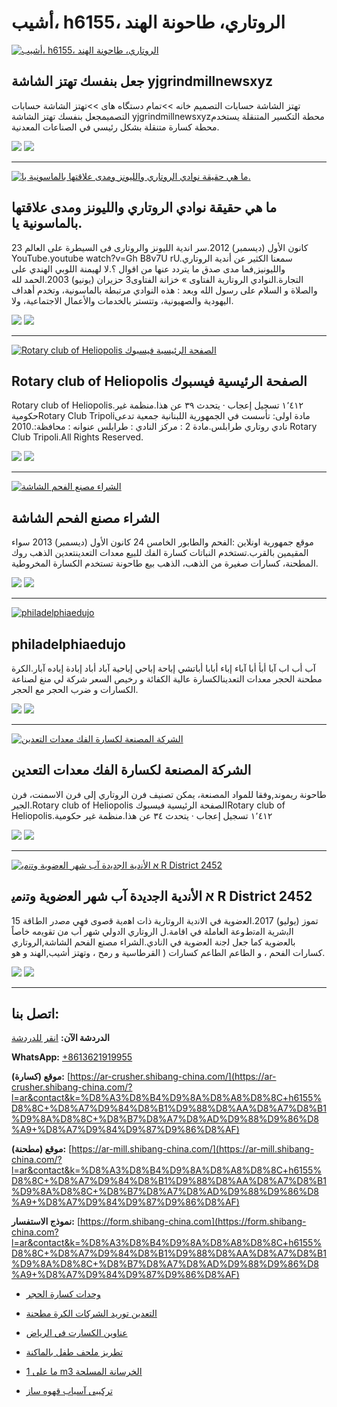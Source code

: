 # أشيب، h6155، الروتاري، طاحونة الهند

<a href="https://swt.shibang-china.com/?l=ar&img&k=%D8%A3%D8%B4%D9%8A%D8%A8%D8%8C+h6155%D8%8C+%D8%A7%D9%84%D8%B1%D9%88%D8%AA%D8%A7%D8%B1%D9%8A%D8%8C+%D8%B7%D8%A7%D8%AD%D9%88%D9%86%D8%A9+%D8%A7%D9%84%D9%87%D9%86%D8%AF" target="_blank">![أشيب، h6155، الروتاري، طاحونة الهند](http://static.shibang-china.com/all-800x300/794.jpg)</a>

## جعل بنفسك تهتز الشاشة yjgrindmillnewsxyz
تهتز الشاشة حسابات التصميم خانه &gt;>تمام دستگاه های &gt;>تهتز الشاشة حسابات التصميمجعل بنفسك تهتز الشاشة yjgrindmillnewsxyzمحطة التكسير المتنقلة يستخدم محطة كسارة متنقلة بشكل رئيسي في الصناعات المعدنية.


<a href="https://whatsapp.shibangsoft.com/WhatsApp.php" target="_blank" title="WhatsApp">![](http://static.shibang-china.com/icon/whatsapp.png)</a> <a href="https://swt.shibang-china.com/?l=ar&icon&k=%D8%A3%D8%B4%D9%8A%D8%A8%D8%8C+h6155%D8%8C+%D8%A7%D9%84%D8%B1%D9%88%D8%AA%D8%A7%D8%B1%D9%8A%D8%8C+%D8%B7%D8%A7%D8%AD%D9%88%D9%86%D8%A9+%D8%A7%D9%84%D9%87%D9%86%D8%AF" target="_blank">![](http://static.shibang-china.com/icon/chat-ar.png)</a>

---

<a href="https://swt.shibang-china.com/?l=ar&img&k=%D8%A3%D8%B4%D9%8A%D8%A8%D8%8C+h6155%D8%8C+%D8%A7%D9%84%D8%B1%D9%88%D8%AA%D8%A7%D8%B1%D9%8A%D8%8C+%D8%B7%D8%A7%D8%AD%D9%88%D9%86%D8%A9+%D8%A7%D9%84%D9%87%D9%86%D8%AF" target="_blank">![ما هي حقيقة نوادي الروتاري والليونز ومدى علاقتها بالماسونية يا.](http://static.shibang-china.com/all-800x300/1473.jpg)</a>

## ما هي حقيقة نوادي الروتاري والليونز ومدى علاقتها بالماسونية يا.
23 كانون الأول (ديسمبر) 2012.سر اندية الليونز والروتارى فى السيطرة على العالم YouTube.youtube watch?v=Gh B8v7U rU.سمعنا الكثير عن أندية الروتاري والليونيز,فما مدى صدق ما يتردد عنها من اقوال ؟.لا لهيمنة اللوبي الهندي على التجارة.النوادي الروتارية الفتاوى » خزانة الفتاوى3 حزيران (يونيو) 2003.الحمد لله والصلاة و السلام على رسول الله وبعد : هذه النوادي مرتبطة بالماسونية، وتخدم أهداف اليهودية والصهيونية، وتتستر بالخدمات والأعمال الاجتماعية، ولا.


<a href="https://whatsapp.shibangsoft.com/WhatsApp.php" target="_blank" title="WhatsApp">![](http://static.shibang-china.com/icon/whatsapp.png)</a> <a href="https://swt.shibang-china.com/?l=ar&icon&k=%D8%A3%D8%B4%D9%8A%D8%A8%D8%8C+h6155%D8%8C+%D8%A7%D9%84%D8%B1%D9%88%D8%AA%D8%A7%D8%B1%D9%8A%D8%8C+%D8%B7%D8%A7%D8%AD%D9%88%D9%86%D8%A9+%D8%A7%D9%84%D9%87%D9%86%D8%AF" target="_blank">![](http://static.shibang-china.com/icon/chat-ar.png)</a>

---

<a href="https://swt.shibang-china.com/?l=ar&img&k=%D8%A3%D8%B4%D9%8A%D8%A8%D8%8C+h6155%D8%8C+%D8%A7%D9%84%D8%B1%D9%88%D8%AA%D8%A7%D8%B1%D9%8A%D8%8C+%D8%B7%D8%A7%D8%AD%D9%88%D9%86%D8%A9+%D8%A7%D9%84%D9%87%D9%86%D8%AF" target="_blank">![Rotary club of Heliopolis الصفحة الرئيسية فيسبوك](http://static.shibang-china.com/all-800x300/567.jpg)</a>

## Rotary club of Heliopolis الصفحة الرئيسية فيسبوك
Rotary club of Heliopolis.١٬٤١٢ تسجيل إعجاب · يتحدث ٣٩ عن هذا.منظمة غير حكومية‏Rotary Club Tripoliمادة اولى: تأسست في الجمهورية اللبنانية جمعية تدعى نادي روتاري طرابلس.مادة 2 : مركز النادي : طرابلس عنوانه : محافظة:.2010 Rotary Club Tripoli.All Rights Reserved.


<a href="https://whatsapp.shibangsoft.com/WhatsApp.php" target="_blank" title="WhatsApp">![](http://static.shibang-china.com/icon/whatsapp.png)</a> <a href="https://swt.shibang-china.com/?l=ar&icon&k=%D8%A3%D8%B4%D9%8A%D8%A8%D8%8C+h6155%D8%8C+%D8%A7%D9%84%D8%B1%D9%88%D8%AA%D8%A7%D8%B1%D9%8A%D8%8C+%D8%B7%D8%A7%D8%AD%D9%88%D9%86%D8%A9+%D8%A7%D9%84%D9%87%D9%86%D8%AF" target="_blank">![](http://static.shibang-china.com/icon/chat-ar.png)</a>

---

<a href="https://swt.shibang-china.com/?l=ar&img&k=%D8%A3%D8%B4%D9%8A%D8%A8%D8%8C+h6155%D8%8C+%D8%A7%D9%84%D8%B1%D9%88%D8%AA%D8%A7%D8%B1%D9%8A%D8%8C+%D8%B7%D8%A7%D8%AD%D9%88%D9%86%D8%A9+%D8%A7%D9%84%D9%87%D9%86%D8%AF" target="_blank">![الشراء مصنع الفحم الشاشة](http://static.shibang-china.com/all-800x300/302.jpg)</a>

## الشراء مصنع الفحم الشاشة
موقع جمهورية اونلاين :الفحم والطابور الخامس 24 كانون الأول (ديسمبر) 2013 سواء المقيمين بالقرب.تستخدم النباتات كسارة الفك للبيع معدات التعدينتعدين الذهب روك المطحنة، كسارات صغيرة من الذهب، الذهب بيع طاحونة تستخدم الكسارة المخروطية.


<a href="https://whatsapp.shibangsoft.com/WhatsApp.php" target="_blank" title="WhatsApp">![](http://static.shibang-china.com/icon/whatsapp.png)</a> <a href="https://swt.shibang-china.com/?l=ar&icon&k=%D8%A3%D8%B4%D9%8A%D8%A8%D8%8C+h6155%D8%8C+%D8%A7%D9%84%D8%B1%D9%88%D8%AA%D8%A7%D8%B1%D9%8A%D8%8C+%D8%B7%D8%A7%D8%AD%D9%88%D9%86%D8%A9+%D8%A7%D9%84%D9%87%D9%86%D8%AF" target="_blank">![](http://static.shibang-china.com/icon/chat-ar.png)</a>

---

<a href="https://swt.shibang-china.com/?l=ar&img&k=%D8%A3%D8%B4%D9%8A%D8%A8%D8%8C+h6155%D8%8C+%D8%A7%D9%84%D8%B1%D9%88%D8%AA%D8%A7%D8%B1%D9%8A%D8%8C+%D8%B7%D8%A7%D8%AD%D9%88%D9%86%D8%A9+%D8%A7%D9%84%D9%87%D9%86%D8%AF" target="_blank">![philadelphiaedujo](http://static.shibang-china.com/all-800x300/118.jpg)</a>

## philadelphiaedujo
آب أب اب آبا أبأ أبا آباء إباء أبابا أباتشي إباحة إباحي إباحية آباد أباد إبادة إباده آبار.الكرة مطحنة الحجر معدات التعدينالكسارة عالية الكفائة و رخيص السعر شركة لي منغ لصناعة الكسارات و ضرب الحجر مع الحجر.


<a href="https://whatsapp.shibangsoft.com/WhatsApp.php" target="_blank" title="WhatsApp">![](http://static.shibang-china.com/icon/whatsapp.png)</a> <a href="https://swt.shibang-china.com/?l=ar&icon&k=%D8%A3%D8%B4%D9%8A%D8%A8%D8%8C+h6155%D8%8C+%D8%A7%D9%84%D8%B1%D9%88%D8%AA%D8%A7%D8%B1%D9%8A%D8%8C+%D8%B7%D8%A7%D8%AD%D9%88%D9%86%D8%A9+%D8%A7%D9%84%D9%87%D9%86%D8%AF" target="_blank">![](http://static.shibang-china.com/icon/chat-ar.png)</a>

---

<a href="https://swt.shibang-china.com/?l=ar&img&k=%D8%A3%D8%B4%D9%8A%D8%A8%D8%8C+h6155%D8%8C+%D8%A7%D9%84%D8%B1%D9%88%D8%AA%D8%A7%D8%B1%D9%8A%D8%8C+%D8%B7%D8%A7%D8%AD%D9%88%D9%86%D8%A9+%D8%A7%D9%84%D9%87%D9%86%D8%AF" target="_blank">![الشركة المصنعة لكسارة الفك معدات التعدين](http://static.shibang-china.com/all-800x300/845.jpg)</a>

## الشركة المصنعة لكسارة الفك معدات التعدين
طاحونة ريموند,وفقا للمواد المصنعة، يمكن تصنيف فرن الروتاري إلى فرن الاسمنت، فرن الجير.Rotary club of Heliopolis الصفحة الرئيسية فيسبوكRotary club of Heliopolis.١٬٤١٢ تسجيل إعجاب · يتحدث ٣٤ عن هذا.منظمة غير حكومية‏


<a href="https://whatsapp.shibangsoft.com/WhatsApp.php" target="_blank" title="WhatsApp">![](http://static.shibang-china.com/icon/whatsapp.png)</a> <a href="https://swt.shibang-china.com/?l=ar&icon&k=%D8%A3%D8%B4%D9%8A%D8%A8%D8%8C+h6155%D8%8C+%D8%A7%D9%84%D8%B1%D9%88%D8%AA%D8%A7%D8%B1%D9%8A%D8%8C+%D8%B7%D8%A7%D8%AD%D9%88%D9%86%D8%A9+%D8%A7%D9%84%D9%87%D9%86%D8%AF" target="_blank">![](http://static.shibang-china.com/icon/chat-ar.png)</a>

---

<a href="https://swt.shibang-china.com/?l=ar&img&k=%D8%A3%D8%B4%D9%8A%D8%A8%D8%8C+h6155%D8%8C+%D8%A7%D9%84%D8%B1%D9%88%D8%AA%D8%A7%D8%B1%D9%8A%D8%8C+%D8%B7%D8%A7%D8%AD%D9%88%D9%86%D8%A9+%D8%A7%D9%84%D9%87%D9%86%D8%AF" target="_blank">![א ﺍﻷﻧﺩﻳﺔ ﺍﻟﺟﺩﻳﺩﺓ ﺁﺏ ﺷﻬﺭ ﺍﻟﻌﺿﻭﻳﺔ ﻭﺗﻧﻣﻳ R District 2452](http://static.shibang-china.com/all-800x300/1274.jpg)</a>

## א ﺍﻷﻧﺩﻳﺔ ﺍﻟﺟﺩﻳﺩﺓ ﺁﺏ ﺷﻬﺭ ﺍﻟﻌﺿﻭﻳﺔ ﻭﺗﻧﻣﻳ R District 2452
15 تموز (يوليو) 2017.ﺍﻟﻌﺿﻭﻳﺔ ﻓﻲ ﺍﻻﻧﺩﻳﺔ ﺍﻟﺭﻭﺗﺎﺭﻳﺔ ﺫﺍﺕ ﺍﻫﻣﻳﺔ ﻗﺻﻭﻯ ﻓﻬﻲ ﻣﺻﺩﺭ ﺍﻟﻁﺎﻗﺔ ﺍﻟﺑﺷﺭﻳﺔ ﺍﻟﻣﺗﻁﻭﻋﺔ ﺍﻟﻌﺎﻣﻠﺔ ﻓﻲ ﺍﻗﺎﻣﺔ.ﻝ ﺍﻟﺭﻭﺗﺎﺭﻱ ﺍﻟﺩﻭﻟﻲ ﺷﻬﺭ ﺁﺏ ﻣﻥ ﺗﻘﻭﻳﻣﻪ ﺧﺎﺻﺎً ﺑﺎﻟﻌﺿﻭﻳﺔ ﻛﻣﺎ ﺟﻌﻝ ﻟﺟﻧﺔ ﺍﻟﻌﺿﻭﻳﺔ ﻓﻲ ﺍﻟﻧﺎﺩﻱ.الشراء مصنع الفحم الشاشة,الروتاري كسارات الفحم ، و الطاعم الطاعم كسارات ( القرطاسية و رمح ، وتهتز أشيب,الهند و هو.


<a href="https://whatsapp.shibangsoft.com/WhatsApp.php" target="_blank" title="WhatsApp">![](http://static.shibang-china.com/icon/whatsapp.png)</a> <a href="https://swt.shibang-china.com/?l=ar&icon&k=%D8%A3%D8%B4%D9%8A%D8%A8%D8%8C+h6155%D8%8C+%D8%A7%D9%84%D8%B1%D9%88%D8%AA%D8%A7%D8%B1%D9%8A%D8%8C+%D8%B7%D8%A7%D8%AD%D9%88%D9%86%D8%A9+%D8%A7%D9%84%D9%87%D9%86%D8%AF" target="_blank">![](http://static.shibang-china.com/icon/chat-ar.png)</a>

---
## اتصل بنا:

**الدردشة الآن:** [انقر للدردشة](https://swt.shibang-china.com?l=ar&contact&k=%D8%A3%D8%B4%D9%8A%D8%A8%D8%8C+h6155%D8%8C+%D8%A7%D9%84%D8%B1%D9%88%D8%AA%D8%A7%D8%B1%D9%8A%D8%8C+%D8%B7%D8%A7%D8%AD%D9%88%D9%86%D8%A9+%D8%A7%D9%84%D9%87%D9%86%D8%AF)

**WhatsApp:**  [+8613621919955](https://whatsapp.shibangsoft.com/WhatsApp.php)

**موقع (كسارة):** [https://ar-crusher.shibang-china.com/](https://ar-crusher.shibang-china.com/?l=ar&contact&k=%D8%A3%D8%B4%D9%8A%D8%A8%D8%8C+h6155%D8%8C+%D8%A7%D9%84%D8%B1%D9%88%D8%AA%D8%A7%D8%B1%D9%8A%D8%8C+%D8%B7%D8%A7%D8%AD%D9%88%D9%86%D8%A9+%D8%A7%D9%84%D9%87%D9%86%D8%AF)

**موقع (مطحنة):** [https://ar-mill.shibang-china.com/](https://ar-mill.shibang-china.com/?l=ar&contact&k=%D8%A3%D8%B4%D9%8A%D8%A8%D8%8C+h6155%D8%8C+%D8%A7%D9%84%D8%B1%D9%88%D8%AA%D8%A7%D8%B1%D9%8A%D8%8C+%D8%B7%D8%A7%D8%AD%D9%88%D9%86%D8%A9+%D8%A7%D9%84%D9%87%D9%86%D8%AF)

**نموذج الاستفسار:** [https://form.shibang-china.com](https://form.shibang-china.com?l=ar&contact&k=%D8%A3%D8%B4%D9%8A%D8%A8%D8%8C+h6155%D8%8C+%D8%A7%D9%84%D8%B1%D9%88%D8%AA%D8%A7%D8%B1%D9%8A%D8%8C+%D8%B7%D8%A7%D8%AD%D9%88%D9%86%D8%A9+%D8%A7%D9%84%D9%87%D9%86%D8%AF)

* [وحدات كسارة الحجر](../34/%D9%88%D8%AD%D8%AF%D8%A7%D8%AA%20%D9%83%D8%B3%D8%A7%D8%B1%D8%A9%20%D8%A7%D9%84%D8%AD%D8%AC%D8%B1.md)

* [التعدين توريد الشركات الكرة مطحنة](../32/%D8%A7%D9%84%D8%AA%D8%B9%D8%AF%D9%8A%D9%86%20%D8%AA%D9%88%D8%B1%D9%8A%D8%AF%20%D8%A7%D9%84%D8%B4%D8%B1%D9%83%D8%A7%D8%AA%20%D8%A7%D9%84%D9%83%D8%B1%D8%A9%20%D9%85%D8%B7%D8%AD%D9%86%D8%A9.md)

* [عناوين الكسارت في الرياض](../32/%D8%B9%D9%86%D8%A7%D9%88%D9%8A%D9%86%20%D8%A7%D9%84%D9%83%D8%B3%D8%A7%D8%B1%D8%AA%20%D9%81%D9%8A%20%D8%A7%D9%84%D8%B1%D9%8A%D8%A7%D8%B6.md)

* [تطريز ملحف طفل بالماكنة](../35/%D8%AA%D8%B7%D8%B1%D9%8A%D8%B2%20%D9%85%D9%84%D8%AD%D9%81%20%D8%B7%D9%81%D9%84%20%D8%A8%D8%A7%D9%84%D9%85%D8%A7%D9%83%D9%86%D8%A9.md)

* [ما على 1 m3 الخرسانة المسلحة](../32/%D9%85%D8%A7%20%D8%B9%D9%84%D9%89%201%20m3%20%D8%A7%D9%84%D8%AE%D8%B1%D8%B3%D8%A7%D9%86%D8%A9%20%D8%A7%D9%84%D9%85%D8%B3%D9%84%D8%AD%D8%A9.md)

* [ترکیبی آسیاب قهوه ساز](../35/%D8%AA%D8%B1%DA%A9%DB%8C%D8%A8%DB%8C%20%D8%A2%D8%B3%DB%8C%D8%A7%D8%A8%20%D9%82%D9%87%D9%88%D9%87%20%D8%B3%D8%A7%D8%B2.md)